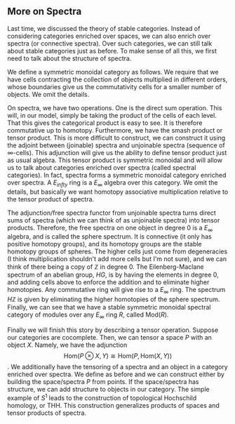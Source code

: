 ## More on Spectra

Last time, we discussed the theory of stable categories. Instead of considering categories enriched over spaces, we can also enrich over spectra (or connective spectra). Over such categories, we can still talk about stable categories just as before. To make sense of all this, we first need to talk about the structure of spectra.

We define a symmetric monoidal category as follows. We require that we have cells contracting the collection of objects multiplied in different orders, whose boundaries give us the commutativity cells for a smaller number of objects. We omit the details.

On spectra, we have two operations. One is the direct sum operation. This will, in our model, simply be taking the product of the cells of each level. That this gives the categorical product is easy to see. It is therefore commutative up to homotopy. Furthermore, we have the smash product or tensor product. This is more difficult to construct, we can construct it using the adjoint between (joinable) spectra and unjoinable spectra (sequence of $\infty$-cells). This adjunction will give us the ability to define tensor product just as usual algebra. This tensor product is symmetric monoidal and will allow us to talk about categories enriched over spectra (called spectral categories). In fact, spectra forms a symmetric monoidal category enriched over spectra. A $E_{infty}$ ring is a $E_{\infty}$ algebra over this category. We omit the details, but basically we want homotopy associative multiplication relative to the tensor product of spectra.

The adjunction/free spectra functor from unjoinable spectra turns direct sums of spectra (which we can think of as unjoinable spectra) into tensor products. Therefore, the free spectra on one object in degree $0$ is a $E_{\infty}$ algebra, and is called the sphere spectrum. It is connective (it only has positive homotopy groups), and its homotopy groups are the stable homotopy groups of spheres. The higher cells just come from degeneracies (I think multiplication shouldn't add more cells but I'm not sure), and we can think of there being a copy of $\mathbb{Z}$ in degree $0$. The Eilenberg-Maclane spectrum of an abelian group, $HG$, is by having the elements in degree $0$, and adding cells above to enforce the addition and to eliminate higher homotopies. Any commutative ring will give rise to a $E_{\infty}$ ring. The spectrum $H\mathbb{Z}$ is given by eliminating the higher homotopies of the sphere spectrum. Finally, we can see that we have a stable symmetric monoidal spectral category of modules over any $E_{\infty}$ ring $R$, called $\mathrm{Mod}(R)$.

Finally we will finish this story by describing a tensor operation. Suppose our categories are cocomplete. Then, we can tensor a space $P$ with an object $X$. Namely, we have the adjunction 
$$\mathrm{Hom}(P \otimes X,Y) \cong \mathrm{Hom}(P,\mathrm{Hom}(X,Y))$$.
We additionally have the tensoring of a spectra and an object in a category enriched over spectra. We define as before and we can construct either by building the space/spectra $P$ from points. If the space/spectra has structure, we can add structure to objects in our category. The simple example of $S^1$ leads to the construction of topological Hochschild homology, or THH. This construction generalizes products of spaces and tensor products of spectra.
